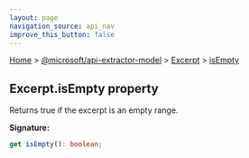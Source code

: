 ```yaml
---
layout: page
navigation_source: api_nav
improve_this_button: false
---
```



[Home](./index.md) &gt; [@microsoft/api-extractor-model](./api-extractor-model.md) &gt; [Excerpt](./api-extractor-model.excerpt.md) &gt; [isEmpty](./api-extractor-model.excerpt.isempty.md)

## Excerpt.isEmpty property

Returns true if the excerpt is an empty range.

<b>Signature:</b>

```typescript
get isEmpty(): boolean;
```
